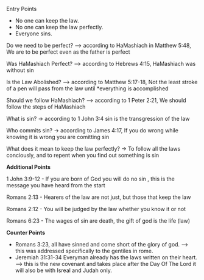 Entry Points
- No one can keep the law.
- No one can keep the law perfectly.
- Everyone sins.


Do we need to be perfect? --> according to HaMashiach in Matthew 5:48, We are to be perfect even as the father is perfect  

Was HaMashiach Perfect? --> according to Hebrews 4:15, HaMashiach was without sin  

Is the Law Abolished? --> according to Matthew 5:17-18, Not the least stroke of a pen will pass from the law until *everything is accomplished  

Should we follow HaMashiach? --> according to 1 Peter 2:21, We should follow the steps of HaMashiach  

What is sin? -> according to 1 John 3:4 sin is the transgression of the law  

Who commits sin? -> according to James 4:17, If you do wrong while knowing it is wrong you are comitting sin   

What does it mean to keep the law perfectly? -> To follow all the laws conciously, and to repent when you find out something is sin  


**Additional Points** 

1 John 3:9-12 - If you are born of God you will do no sin , this is the message you have heard from the start

Romans 2:13 - Hearers of the law are not just, but those that keep the law  

Romans 2:12 - You will be judged by the law whether you know it or not

Romans 6:23 - The wages of sin are death, the gift of god is the life (law)
  
  
**Counter Points**
- Romans 3:23, all have sinned and come short of the glory of god. --> this was addressed specifically to the gentiles in rome.
- Jeremiah 31:31-34 Everyman already has the laws written on their heart. --> this is the new covenant and takes place after the Day Of The Lord it will also be with Isreal and Judah only. 
